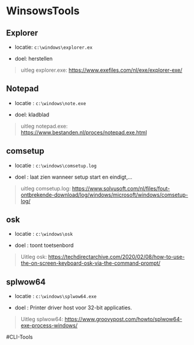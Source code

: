 # WinsowsTools
## Explorer
- locatie: ``c:\windows\explorer.ex``

- doel: herstellen

> uitleg explorer.exe:
https://www.exefiles.com/nl/exe/explorer-exe/

## Notepad
- locatie : ``c:\windows\note.exe``

- doel: kladblad

> uitleg notepad.exe:
https://www.bestanden.nl/proces/notepad.exe.html

## comsetup
- locatie : ``c:\windows\comsetup.log``

- doel : laat zien wanneer setup start en eindigt,...

> uitleg comsetup.log:
https://www.solvusoft.com/nl/files/fout-ontbrekende-download/log/windows/microsoft/windows/comsetup-log/

## osk
- locatie : ``c:\windows\osk``

- doel : toont toetsenbord

>Uitleg osk: 
https://techdirectarchive.com/2020/02/08/how-to-use-the-on-screen-keyboard-osk-via-the-command-prompt/

## splwow64
- locatie : ``c:\windows\splwow64.exe``

- doel : Printer driver host voor 32-bit applicaties.

>Uitleg splwow64:
https://www.groovypost.com/howto/splwow64-exe-process-windows/

#CLI-Tools


